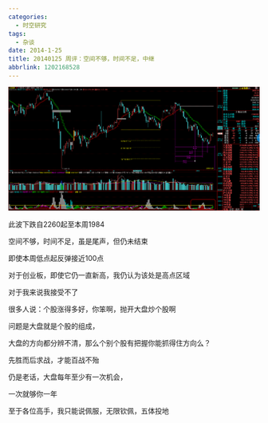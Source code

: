 ```yaml
---
categories:
  - 时空研究
tags:
  - 杂谈
date: 2014-1-25
title: 20140125 周评：空间不够，时间不足，中继
abbrlink: 1202168528
---
```

![20140125-0](/images/20140125-0.gif)

此波下跌自2260起至本周1984

空间不够，时间不足，虽是尾声，但仍未结束

即使本周低点起反弹接近100点

对于创业板，即使它仍一直新高，我仍认为该处是高点区域

对于我来说我接受不了

很多人说：个股涨得多好，你笨啊，抛开大盘炒个股啊

问题是大盘就是个股的组成，

大盘的方向都分辨不清，那么个别个股有把握你能抓得住方向么？

先胜而后求战，才能百战不殆

仍是老话，大盘每年至少有一次机会，

一次就够你一年

至于各位高手，我只能说佩服，无限钦佩，五体投地